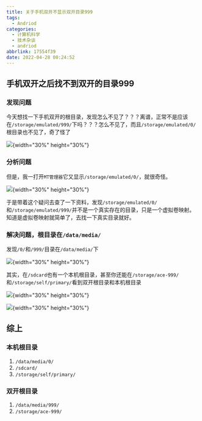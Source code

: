 ```yaml
---
title: 关于手机双开不显示双开目录999
tags:
  - Andriod
categories:
  - 计算机科学
  - 技术杂谈
  - andriod
abbrlink: 17554f39
date: 2022-04-28 00:24:52
---
```


## 手机双开之后找不到双开的目录999

### 发现问题

今天想找一下手机双开的根目录，发现怎么不见了？？？离谱，正常不是应该在`/storage/emulated/999/`下吗？？？怎么不见了，而且`/storage/emulated/0/`根目录也不见了，奇了怪了

![](https://cdn.jsdelivr.net/gh/0000rookie/imgs/Hexoimgs/2022043410.jpeg){width="30%" height="30%"}

### 分析问题

但是，我一打开`MT管理器`它又显示`/storage/emulated/0/`，就很奇怪。

![](https://cdn.jsdelivr.net/gh/0000rookie/imgs/Hexoimgs/2022043404.jpeg){width="30%" height="30%"}

于是带着这个疑问去查了一下资料，发现`/storage/emulated/0/`和`/storage/emulated/999/`并不是一个真实存在的目录，只是一个虚拟卷映射。知道是虚拟卷映射就简单了，去找一下真实目录就好。

### 解决问题，根目录在`/data/media/`

发现`/0/`和`/999/`目录在`/data/media/`下

![](https://cdn.jsdelivr.net/gh/0000rookie/imgs/Hexoimgs/2022043415.jpeg){width="30%" height="30%"}

其实，在`/sdcard`也有一个本机根目录，甚至你还能在`/storage/ace-999/`和`/storage/self/primary/`看到双开根目录和本机根目录

![](https://cdn.jsdelivr.net/gh/0000rookie/imgs/Hexoimgs/2022043422.jpeg){width="30%" height="30%"}

![](https://cdn.jsdelivr.net/gh/0000rookie/imgs/Hexoimgs/2022045756.jpeg){width="30%" height="30%"}

## 综上

### 本机根目录

1. `/data/media/0/`
2. `/sdcard/`
3. `/storage/self/primary/`

### 双开根目录

1. `/data/media/999/`
2. `/storage/ace-999/`
